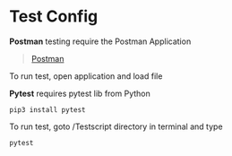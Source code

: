 # Test Config
**Postman** testing require the Postman Application
>  [Postman](https://www.postman.com/)

To run test, open application and load file

**Pytest** requires pytest lib from Python

	pip3 install pytest

To run test, goto /Testscript directory in terminal and type

	pytest
